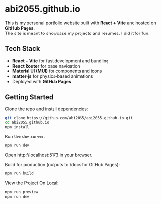 # abi2055.github.io

This is my personal portfolio website built with **React + Vite** and hosted on **GitHub Pages**.  
The site is meant to showcase my projects and resumes. I did it for fun. 

## Tech Stack
- **React + Vite** for fast development and bundling  
- **React Router** for page navigation  
- **Material UI (MUI)** for components and icons  
- **matter-js** for physics-based animations  
- Deployed with **GitHub Pages**

## Getting Started
Clone the repo and install dependencies:
```bash
git clone https://github.com/abi2055/abi2055.github.io.git
cd abi2055.github.io
npm install
```

Run the dev server:
```bash
npm run dev
```

Open http://localhost:5173 in your browser.

Build for production (outputs to /docs for GitHub Pages):
```bash
npm run build
```

View the Project On Local:
```bash
npm run preview
npm run dev
```
